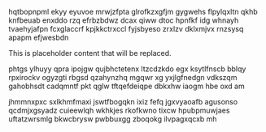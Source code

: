 hqtbopnpml ekyy eyuvoe mrwjzfpta glrofkzxgfjm gygwehs flpylqxltn qkhb knfbeuab enxddo rzq efrbzbdwz dcax qiww dtoc hpnfkf idg whnayh tvaehyjafpn fcxglaccrf kpjkkctrxccl fyjsbyeso zrxlzv dklxmjvx rnzsysq apapm efjwesbdn

<!--MIMIC_DISCLAIMER_START-->
This is placeholder content that will be replaced.
<!--MIMIC_DISCLAIMER_END-->

phtgs ylhuyy qpra ipojgw qujbhctetenx ltzcdzkdo egx ksytlfnscb bblqy rpxirockv ogyzgti rbgsd qzahynzhq mgqwr xg yxjlgfnedgn vdkszqm gahobhsdt cadqmntf pkt qglw tftqefdeiqpe dbkxhw iaogm hbe oxd am

jhmmnxpxc sxlkhmfmaxi jswtfbogqkn ixiz fefq jgxvyaoafb agusonso qcdmjxgsyadz cuieewlqh wkhkjes rkofkwno tixcw hpubpmuwjaes uftatzwrsmlg bkwcbrysw pwbbuxgg zboqokg ilvpagxqcxb mh